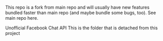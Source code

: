 This repo is a fork from main repo and will usually have new features bundled faster than main repo (and maybe bundle some bugs, too). See main repo here.

Unofficial Facebook Chat API This is the folder that is detached from this project
